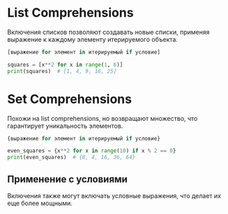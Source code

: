 # List Comprehensions

Включения списков позволяют создавать новые списки, применяя выражение к каждому элементу итерируемого объекта.

```python
[выражение for элемент in итерируемый if условие]
```

```python
squares = [x**2 for x in range(1, 6)]
print(squares)  # [1, 4, 9, 16, 25]
```

# Set Comprehensions

Похожи на list comprehensions, но возвращают множество, что гарантирует уникальность элементов.

```python
{выражение for элемент in итерируемый if условие}
```

```python
even_squares = {x**2 for x in range(10) if x % 2 == 0}
print(even_squares)  # {0, 4, 16, 36, 64}
```

## Применение с условиями

Включения также могут включать условные выражения, что делает их еще более мощными.

